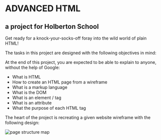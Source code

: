 # ADVANCED HTML
## a project for Holberton School

Get ready for a knock-your-socks-off foray into the wild world of plain HTML!

The tasks in this project are designed with the following objectives in mind:

At the end of this project, you are expected to be able to explain to anyone, without the help of Google:

- What is HTML
- How to create an HTML page from a wireframe
- What is a markup language
- What is the DOM
- What is an element / tag
- What is an attribute
- What the purpose of each HTML tag

The heart of the project is recreating a given website wireframe with the following design:

![page structure map](https://github.com/wdmd2022/holbertonschool-web-development/html_advanced/blob/master/page_structure.jpg?raw=true)
